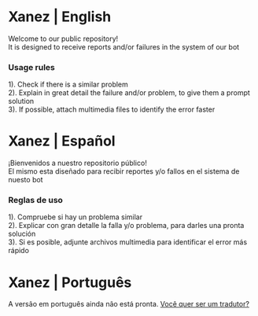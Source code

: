 # Xanez | English
Welcome to our public repository!  
It is designed to receive reports and/or failures in the system of our bot  
  
  <h3>Usage rules</h3>  
  
1). Check if there is a similar problem  
2). Explain in great detail the failure and/or problem, to give them a prompt solution  
3). If possible, attach multimedia files to identify the error faster

# Xanez | Español
¡Bienvenidos a nuestro repositorio público!  
El mismo esta diseñado para recibir reportes y/o fallos en el sistema de nuesto bot  
  
  <h3>Reglas de uso</h3>  
  
1). Compruebe si hay un problema similar  
2). Explicar con gran detalle la falla y/o problema, para darles una pronta solución  
3). Si es posible, adjunte archivos multimedia para identificar el error más rápido

# Xanez | Português
A versão em português ainda não está pronta. [Você quer ser um tradutor?](https://discord.gg/u2mPFWM6dr)
